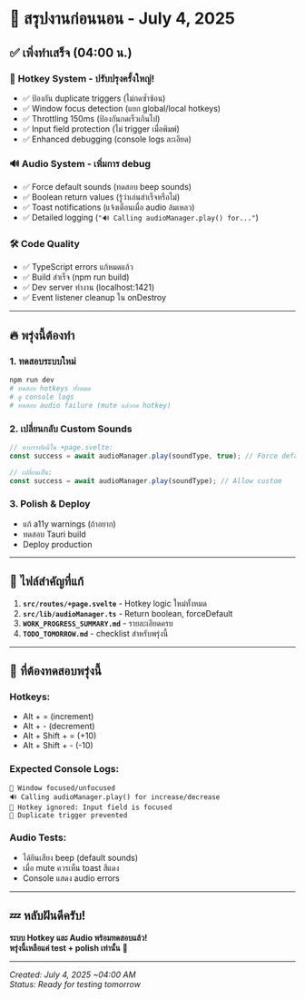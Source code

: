 # 🌙 สรุปงานก่อนนอน - July 4, 2025

## ✅ เพิ่งทำเสร็จ (04:00 น.)

### 🎯 **Hotkey System - ปรับปรุงครั้งใหญ่!**
- ✅ ป้องกัน duplicate triggers (ไม่กดซ้ำซ้อน)
- ✅ Window focus detection (แยก global/local hotkeys)
- ✅ Throttling 150ms (ป้องกันกดเร็วเกินไป)
- ✅ Input field protection (ไม่ trigger เมื่อพิมพ์)
- ✅ Enhanced debugging (console logs ละเอียด)

### 🔊 **Audio System - เพิ่มการ debug**
- ✅ Force default sounds (ทดสอบ beep sounds)
- ✅ Boolean return values (รู้ว่าเล่นสำเร็จหรือไม่)
- ✅ Toast notifications (แจ้งเตือนเมื่อ audio ล้มเหลว)
- ✅ Detailed logging (`"🔊 Calling audioManager.play() for..."`)

### 🛠️ **Code Quality**
- ✅ TypeScript errors แก้หมดแล้ว
- ✅ Build สำเร็จ (npm run build)
- ✅ Dev server ทำงาน (localhost:1421)
- ✅ Event listener cleanup ใน onDestroy

---

## 🔥 พรุ่งนี้ต้องทำ

### 1. **ทดสอบระบบใหม่**
```bash
npm run dev
# ทดสอบ hotkeys ทั้งหมด
# ดู console logs 
# ทดสอบ audio failure (mute แล้วกด hotkey)
```

### 2. **เปลี่ยนกลับ Custom Sounds**
```javascript
// หาบรรทัดนี้ใน +page.svelte:
const success = await audioManager.play(soundType, true); // Force default

// เปลี่ยนเป็น:
const success = await audioManager.play(soundType); // Allow custom
```

### 3. **Polish & Deploy**
- แก้ a11y warnings (ถ้าอยาก)
- ทดสอบ Tauri build
- Deploy production

---

## 📁 ไฟล์สำคัญที่แก้

1. **`src/routes/+page.svelte`** - Hotkey logic ใหม่ทั้งหมด
2. **`src/lib/audioManager.ts`** - Return boolean, forceDefault
3. **`WORK_PROGRESS_SUMMARY.md`** - รายละเอียดครบ
4. **`TODO_TOMORROW.md`** - checklist สำหรับพรุ่งนี้

---

## 🧪 ที่ต้องทดสอบพรุ่งนี้

### Hotkeys:
- Alt + = (increment)
- Alt + - (decrement)  
- Alt + Shift + = (+10)
- Alt + Shift + - (-10)

### Expected Console Logs:
```
🎯 Window focused/unfocused
🔊 Calling audioManager.play() for increase/decrease
🎯 Hotkey ignored: Input field is focused
🎯 Duplicate trigger prevented
```

### Audio Tests:
- ได้ยินเสียง beep (default sounds)
- เมื่อ mute ควรเห็น toast สีแดง
- Console แสดง audio errors

---

## 💤 หลับฝันดีครับ!

**ระบบ Hotkey และ Audio พร้อมทดสอบแล้ว!**  
**พรุ่งนี้เหลือแค่ test + polish เท่านั้น** 🚀

---

*Created: July 4, 2025 ~04:00 AM*  
*Status: Ready for testing tomorrow*
